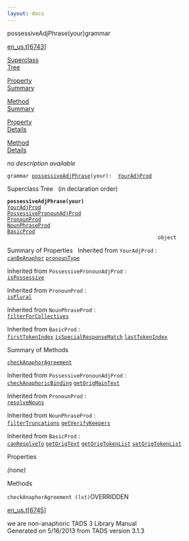 ```yaml
---
layout: docs
---
```

<span class="title">possessiveAdjPhrase(your)</span><span class="type">grammar</span>

[en_us.t](../file/en_us.t.html)\[[6743](../source/en_us.t.html#6743)\]

[Superclass  
Tree](#_SuperClassTree_)

[Property  
Summary](#_PropSummary_)

[Method  
Summary](#_MethodSummary_)

[Property  
Details](#_Properties_)

[Method  
Details](#_Methods_)



*no description available*

`grammar `<span class="gramalt">[`possessiveAdjPhrase`](../object/possessiveAdjPhrase.html)`(your)`</span>` :   `[`YourAdjProd`](../object/YourAdjProd.html)



<span id="_SuperClassTree_"></span>



<span class="hdln">Superclass Tree</span>   (in declaration order)



**`possessiveAdjPhrase(your)`**  
[`YourAdjProd`](../object/YourAdjProd.html)  
[`PossessivePronounAdjProd`](../object/PossessivePronounAdjProd.html)  
[`PronounProd`](../object/PronounProd.html)  
[`NounPhraseProd`](../object/NounPhraseProd.html)  
[`BasicProd`](../object/BasicProd.html)  
`                                                 object`  
<span id="_PropSummary_"></span>



<span class="hdln">Summary of Properties</span>  
Inherited from `YourAdjProd` :  
[`canBeAnaphor`](../object/YourAdjProd.html#canBeAnaphor) [`pronounType`](../object/YourAdjProd.html#pronounType)

Inherited from `PossessivePronounAdjProd` :  
[`isPossessive`](../object/PossessivePronounAdjProd.html#isPossessive)

Inherited from `PronounProd` :  
[`isPlural`](../object/PronounProd.html#isPlural)

Inherited from `NounPhraseProd` :  
[`filterForCollectives`](../object/NounPhraseProd.html#filterForCollectives)

Inherited from `BasicProd` :  
[`firstTokenIndex`](../object/BasicProd.html#firstTokenIndex) [`isSpecialResponseMatch`](../object/BasicProd.html#isSpecialResponseMatch) [`lastTokenIndex`](../object/BasicProd.html#lastTokenIndex)

<span id="_MethodSummary_"></span>



<span class="hdln">Summary of Methods</span>  



[`checkAnaphorAgreement`](#checkAnaphorAgreement)



Inherited from `PossessivePronounAdjProd` :  
[`checkAnaphoricBinding`](../object/PossessivePronounAdjProd.html#checkAnaphoricBinding) [`getOrigMainText`](../object/PossessivePronounAdjProd.html#getOrigMainText)

Inherited from `PronounProd` :  
[`resolveNouns`](../object/PronounProd.html#resolveNouns)

Inherited from `NounPhraseProd` :  
[`filterTruncations`](../object/NounPhraseProd.html#filterTruncations) [`getVerifyKeepers`](../object/NounPhraseProd.html#getVerifyKeepers)

Inherited from `BasicProd` :  
[`canResolveTo`](../object/BasicProd.html#canResolveTo) [`getOrigText`](../object/BasicProd.html#getOrigText) [`getOrigTokenList`](../object/BasicProd.html#getOrigTokenList) [`setOrigTokenList`](../object/BasicProd.html#setOrigTokenList)

<span id="_Properties_"></span>



<span class="hdln">Properties</span>  



*(none)* <span id="_Methods_"></span>



<span class="hdln">Methods</span>  



<span id="checkAnaphorAgreement"></span>

`checkAnaphorAgreement (lst)`<span class="rem">OVERRIDDEN</span>

[en_us.t](../file/en_us.t.html)\[[6745](../source/en_us.t.html#6745)\]



we are non-anaphoric
TADS 3 Library Manual  
Generated on 5/16/2013 from TADS version 3.1.3



